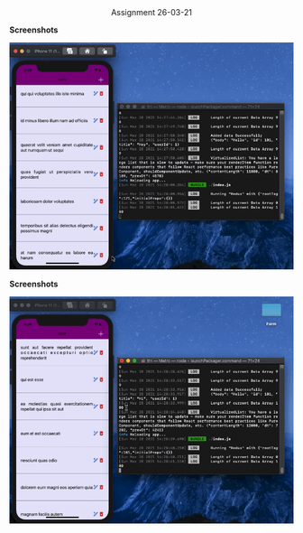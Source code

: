 <div align='center'>Assignment 26-03-21</div>

**Screenshots**

<div align='center'>

![First](./src/assets/recordingA.gif)

</div>

**Screenshots**

<div align='center'>

![Second](./src/assets/RecordingB.gif)

</div>
